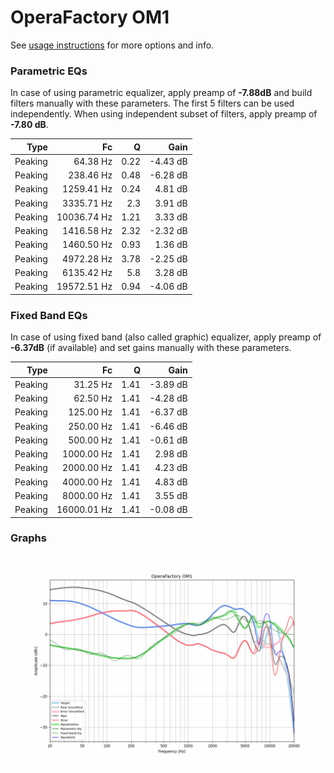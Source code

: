 # OperaFactory OM1
See [usage instructions](https://github.com/jaakkopasanen/AutoEq#usage) for more options and info.

### Parametric EQs
In case of using parametric equalizer, apply preamp of **-7.88dB** and build filters manually
with these parameters. The first 5 filters can be used independently.
When using independent subset of filters, apply preamp of **-7.80 dB**.

| Type    | Fc          |    Q | Gain     |
|--------:|------------:|-----:|---------:|
| Peaking | 64.38 Hz    | 0.22 | -4.43 dB |
| Peaking | 238.46 Hz   | 0.48 | -6.28 dB |
| Peaking | 1259.41 Hz  | 0.24 | 4.81 dB  |
| Peaking | 3335.71 Hz  | 2.3  | 3.91 dB  |
| Peaking | 10036.74 Hz | 1.21 | 3.33 dB  |
| Peaking | 1416.58 Hz  | 2.32 | -2.32 dB |
| Peaking | 1460.50 Hz  | 0.93 | 1.36 dB  |
| Peaking | 4972.28 Hz  | 3.78 | -2.25 dB |
| Peaking | 6135.42 Hz  | 5.8  | 3.28 dB  |
| Peaking | 19572.51 Hz | 0.94 | -4.06 dB |

### Fixed Band EQs
In case of using fixed band (also called graphic) equalizer, apply preamp of **-6.37dB**
(if available) and set gains manually with these parameters.

| Type    | Fc          |    Q | Gain     |
|--------:|------------:|-----:|---------:|
| Peaking | 31.25 Hz    | 1.41 | -3.89 dB |
| Peaking | 62.50 Hz    | 1.41 | -4.28 dB |
| Peaking | 125.00 Hz   | 1.41 | -6.37 dB |
| Peaking | 250.00 Hz   | 1.41 | -6.46 dB |
| Peaking | 500.00 Hz   | 1.41 | -0.61 dB |
| Peaking | 1000.00 Hz  | 1.41 | 2.98 dB  |
| Peaking | 2000.00 Hz  | 1.41 | 4.23 dB  |
| Peaking | 4000.00 Hz  | 1.41 | 4.83 dB  |
| Peaking | 8000.00 Hz  | 1.41 | 3.55 dB  |
| Peaking | 16000.01 Hz | 1.41 | -0.08 dB |

### Graphs
![](./OperaFactory%20OM1.png)